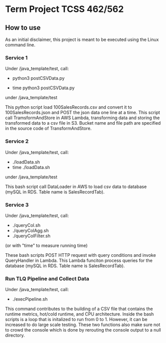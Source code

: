 
# Term Project TCSS 462/562

  

  

  

## How to use

As an initial disclaimer, this project is meant to be executed using the Linux command line.   

### Service 1
Under /java_template/test, call:
- python3 postCSVData.py

- time python3 postCSVData.py

under /java_template/test
  
This python script load 100SalesRecords.csv and convert it to 100SalesRecords.json and POST the json data one line at a time. This script call TramsformAndStore in AWS Lambda, transforming data and storing the transformed data to a csv file in S3. Bucket name and file path are specified in the source code of TransformAndStore.

  

### Service 2

Under /java_template/test, call:

- ./loadData.sh
- time ./loadData.sh

under /java_template/test

  

This bash script call DataLoader in AWS to load csv data to database (mySQL in RDS. Table name is SalesRecordTab).

  

### Service 3

Under /java_template/test, call:

- ./queryCol.sh
- ./queryColAgg.sh
- ./queryColFilter.sh

(or with "time" to measure running time)

These bash scripts POST HTTP request with query conditions and invoke QueryHandler in Lambda. This Lambda funciton process queries for the database (mySQL in RDS. Table name is SalesRecordTab).



### Run TLQ Pipeline and Collect Data
Under /java_template/test, call:
- ./execPipeline.sh

This command contributes to the building of a CSV file that contains the runtime metrics, hot/cold runtime, and CPU architecture. Inside the bash scripts is a loop that is initalized to run from 0 to 1. However, it can be increased to do large scale testing. These two functions also make sure not to crowd the console which is done by rerouting the console output to a null directory.
